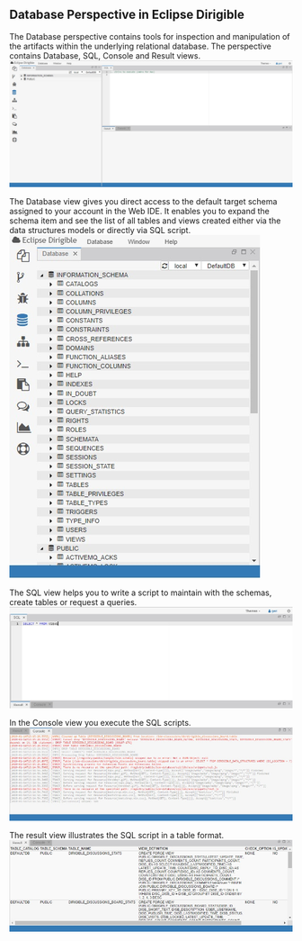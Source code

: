 ﻿## Database Perspective in Eclipse Dirigible
The Database perspective contains tools for inspection and manipulation of the artifacts within the underlying relational database.
The perspective contains Database, SQL, Console and Result views.
  ![Alt](Perspective.jpg)

The Database view gives you direct access to the default target schema assigned to your account in the Web IDE. It enables you to expand the schema item and see the list of all tables and views created either via the data structures models or directly via SQL script.
 ![Alt](Database.jpg)

The SQL view helps you to write a script to maintain with the schemas, create tables or request a queries.
![Alt](SQL.jpg)

In the Console view you execute the SQL scripts.
![Alt](Console.jpg)

The result view illustrates the SQL script in a table format.
![Alt](Result.jpg)
